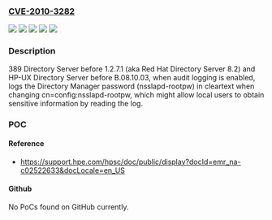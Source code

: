 ### [CVE-2010-3282](https://cve.mitre.org/cgi-bin/cvename.cgi?name=CVE-2010-3282)
![](https://img.shields.io/static/v1?label=Product&message=389%20Directory%20Server&color=blue)
![](https://img.shields.io/static/v1?label=Product&message=HP-UX%20Directory%20Server&color=blue)
![](https://img.shields.io/static/v1?label=Version&message=before%201.2.7.1%20&color=brightgreen)
![](https://img.shields.io/static/v1?label=Version&message=before%20B.08.10.03%20&color=brightgreen)
![](https://img.shields.io/static/v1?label=Vulnerability&message=Path%20Disclosure&color=brightgreen)

### Description

389 Directory Server before 1.2.7.1 (aka Red Hat Directory Server 8.2) and HP-UX Directory Server before B.08.10.03, when audit logging is enabled, logs the Directory Manager password (nsslapd-rootpw) in cleartext when changing cn=config:nsslapd-rootpw, which might allow local users to obtain sensitive information by reading the log.

### POC

#### Reference
- https://support.hpe.com/hpsc/doc/public/display?docId=emr_na-c02522633&docLocale=en_US

#### Github
No PoCs found on GitHub currently.

